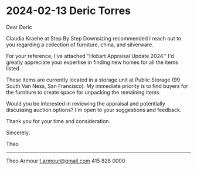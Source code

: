 # 2024-02-13 Deric Torres



Dear Deric

Claudia Kraehe at Step By Step Downsizing recommended I reach out to you regarding a collection of furniture, china, and silverware.

For your reference, I've attached "Hobart Appraisal Update 2024." I'd greatly appreciate your expertise in finding new homes for all the items listed.

These items are currently located in a storage unit at Public Storage (99 South Van Ness, San Francisco). My immediate priority is to find buyers for the furniture to create space for unpacking the remaining items.

Would you be interested in reviewing the appraisal and potentially discussing auction options? I'm open to your suggestions and feedback.

Thank you for your time and consideration.

Sincerely,

Theo

***

Theo Armour
t.armour@gmail.com
415 828 0000
